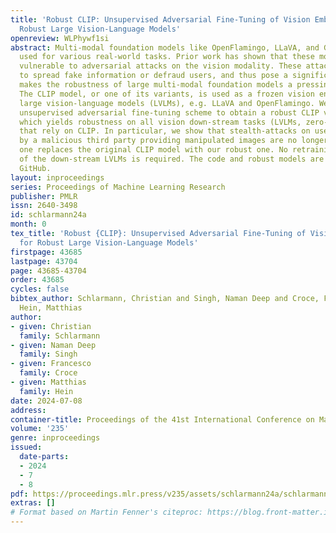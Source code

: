 ```yaml
---
title: 'Robust CLIP: Unsupervised Adversarial Fine-Tuning of Vision Embeddings for
  Robust Large Vision-Language Models'
openreview: WLPhywf1si
abstract: Multi-modal foundation models like OpenFlamingo, LLaVA, and GPT-4 are increasingly
  used for various real-world tasks. Prior work has shown that these models are highly
  vulnerable to adversarial attacks on the vision modality. These attacks can be leveraged
  to spread fake information or defraud users, and thus pose a significant risk, which
  makes the robustness of large multi-modal foundation models a pressing problem.
  The CLIP model, or one of its variants, is used as a frozen vision encoder in many
  large vision-language models (LVLMs), e.g. LLaVA and OpenFlamingo. We propose an
  unsupervised adversarial fine-tuning scheme to obtain a robust CLIP vision encoder,
  which yields robustness on all vision down-stream tasks (LVLMs, zero-shot classification)
  that rely on CLIP. In particular, we show that stealth-attacks on users of LVLMs
  by a malicious third party providing manipulated images are no longer possible once
  one replaces the original CLIP model with our robust one. No retraining or fine-tuning
  of the down-stream LVLMs is required. The code and robust models are available on
  GitHub.
layout: inproceedings
series: Proceedings of Machine Learning Research
publisher: PMLR
issn: 2640-3498
id: schlarmann24a
month: 0
tex_title: 'Robust {CLIP}: Unsupervised Adversarial Fine-Tuning of Vision Embeddings
  for Robust Large Vision-Language Models'
firstpage: 43685
lastpage: 43704
page: 43685-43704
order: 43685
cycles: false
bibtex_author: Schlarmann, Christian and Singh, Naman Deep and Croce, Francesco and
  Hein, Matthias
author:
- given: Christian
  family: Schlarmann
- given: Naman Deep
  family: Singh
- given: Francesco
  family: Croce
- given: Matthias
  family: Hein
date: 2024-07-08
address:
container-title: Proceedings of the 41st International Conference on Machine Learning
volume: '235'
genre: inproceedings
issued:
  date-parts:
  - 2024
  - 7
  - 8
pdf: https://proceedings.mlr.press/v235/assets/schlarmann24a/schlarmann24a.pdf
extras: []
# Format based on Martin Fenner's citeproc: https://blog.front-matter.io/posts/citeproc-yaml-for-bibliographies/
---
```

